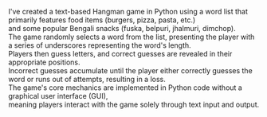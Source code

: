 
I've created a text-based Hangman game in Python using a word list that primarily features food items (burgers, pizza, pasta, etc.) 
<br>
and some popular Bengali snacks (fuska, belpuri, jhalmuri, dimchop). 
<br>
The game randomly selects a word from the list, presenting the player with a series of underscores representing the word's length. 
<br>Players then guess letters, and correct guesses are revealed in their appropriate positions. 
<br>Incorrect guesses accumulate until the player either correctly guesses the word or runs out of attempts, resulting in a loss.
<br>
The game's core mechanics are implemented in Python code without a graphical user interface (GUI),
<br>meaning players interact with the game solely through text input and output.
